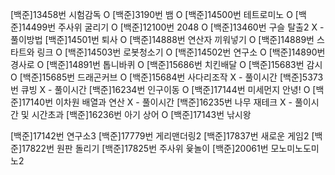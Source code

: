 [백준]13458번 시험감독 O
[백준]3190번 뱀 O
[백준]14500번 테트로미노 O
[백준]14499번 주사위 굴리기 O
[백준]12100번 2048 O
[백준]13460번 구슬 탈출2 X - 풀이방법
[백준]14501번 퇴사 O
[백준]14888번 연산자 끼워넣기 O
[백준]14889번 스타트와 링크 O
[백준]14503번 로봇청소기 O
[백준]14502번 연구소 O
[백준]14890번 경사로 O
[백준]14891번 톱니바퀴 O
[백준]15686번 치킨배달 O
[백준]15683번 감시 O
[백준]15685번 드래곤커브 O
[백준]15684번 사다리조작 X - 풀이시간
[백준]5373번 큐빙 X - 풀이시간
[백준]16234번 인구이동 O
[백준]17144번 미세먼지 안녕! O
[백준]17140번 이차원 배열과 연산 X - 풀이시간
[백준]16235번 나무 재테크 X - 풀이시간 및 시간초과
[백준]16236번 아기 상어 O
[백준]17143번 낚시왕

[백준]17142번 연구소3
[백준]17779번 게리맨더링2
[백준]17837번 새로운 게임2
[백준]17822번 원판 돌리기
[백준]17825번 주사위 윷놀이
[백준]20061번 모노미노도미노2

